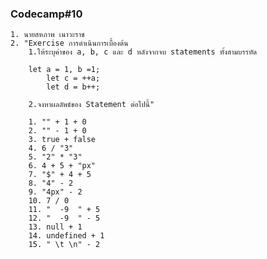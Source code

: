 ### Codecamp#10
    1. นายสหภาพ เนาวะราช
    2. "Exercise การดำเนินการเบื้องต้น
        1.ให้ระบุค่าของ a, b, c และ d หลังจากจบ statements ทั้งสามบรรทัด

        let a = 1, b =1;
            let c = ++a;
            let d = b++;
        
        2.จงหาผลลัพธ์ของ Statement ต่อไปนี้"
            
        1. "" + 1 + 0
        2. "" - 1 + 0
        3. true + false
        4. 6 / "3"
        5. "2" * "3"
        6. 4 + 5 + "px"
        7. "$" + 4 + 5
        8. "4" - 2
        9. "4px" - 2
        10. 7 / 0
        11.	"  -9  " + 5
        12.	"  -9  " - 5
        13.	null + 1
        14.	undefined + 1
        15.	" \t \n" - 2


